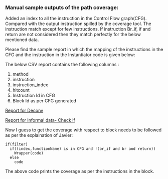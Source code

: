 ### Manual sample outputs of the path coverage:

Added an index to all the instruction in the Control Flow graph(CFG). Compared with the output instruction spilled by the coverage tool. The instruction match except for few instructions. If instruction Br_if, if and return are not considered then they match perfectly for the below mentioned data.

Please find the sample report in which the mapping of the instructions in the CFG and the instruction in the Instantiator code is given below:

The below CSV report contains the following columns :
1) method 	
2) instruction 	
3) instruction_index 	
4) hitcount 	
5) Instruction Id in CFG 	
6) Block Id as per CFG generated

[Report for Deconv](https://github.com/tareq97/swam/blob/master/results/path_coverage/Deconvolution-1D.showmap.csv) <br>

[Report for Informal data- Check if](https://github.com/tareq97/swam/blob/master/results/path_coverage/if_else-check-if.showmap.csv)

Now I guess to get the coverage with respect to block needs to be followed as per the explaination of Javier:

```
if(filter)
  if((index,functionName) is in CFG and !(br_if and br and return))
    Wrapper(code)
  else
    code
```    
The above code prints the coverage as per the instructions in the block.
